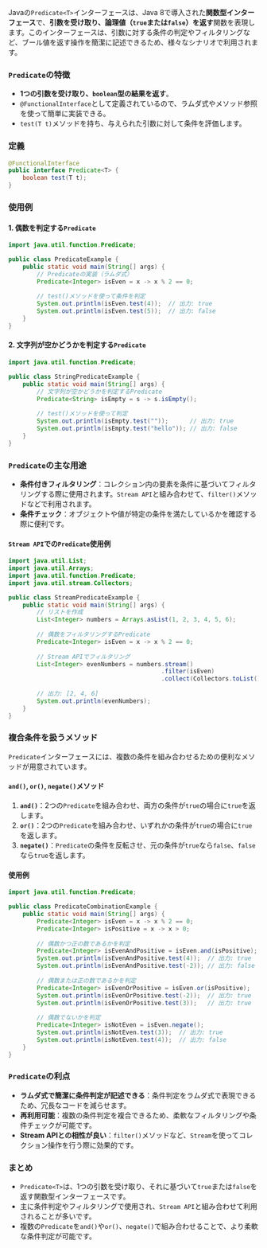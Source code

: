 Javaの`Predicate<T>`インターフェースは、Java 8で導入された**関数型インターフェース**で、**引数を受け取り、論理値（`true`または`false`）を返す**関数を表現します。このインターフェースは、引数に対する条件の判定やフィルタリングなど、ブール値を返す操作を簡潔に記述できるため、様々なシナリオで利用されます。

### `Predicate`の特徴
- **1つの引数を受け取り、`boolean`型の結果を返す**。
- `@FunctionalInterface`として定義されているので、ラムダ式やメソッド参照を使って簡単に実装できる。
- `test(T t)`メソッドを持ち、与えられた引数に対して条件を評価します。

### 定義
```java
@FunctionalInterface
public interface Predicate<T> {
    boolean test(T t);
}
```

### 使用例

#### 1. 偶数を判定する`Predicate`
```java
import java.util.function.Predicate;

public class PredicateExample {
    public static void main(String[] args) {
        // Predicateの実装（ラムダ式）
        Predicate<Integer> isEven = x -> x % 2 == 0;
        
        // test()メソッドを使って条件を判定
        System.out.println(isEven.test(4));  // 出力: true
        System.out.println(isEven.test(5));  // 出力: false
    }
}
```

#### 2. 文字列が空かどうかを判定する`Predicate`
```java
import java.util.function.Predicate;

public class StringPredicateExample {
    public static void main(String[] args) {
        // 文字列が空かどうかを判定するPredicate
        Predicate<String> isEmpty = s -> s.isEmpty();
        
        // test()メソッドを使って判定
        System.out.println(isEmpty.test(""));      // 出力: true
        System.out.println(isEmpty.test("hello")); // 出力: false
    }
}
```

### `Predicate`の主な用途
- **条件付きフィルタリング**：コレクション内の要素を条件に基づいてフィルタリングする際に使用されます。`Stream API`と組み合わせて、`filter()`メソッドなどで利用されます。
- **条件チェック**：オブジェクトや値が特定の条件を満たしているかを確認する際に便利です。

#### `Stream API`での`Predicate`使用例
```java
import java.util.List;
import java.util.Arrays;
import java.util.function.Predicate;
import java.util.stream.Collectors;

public class StreamPredicateExample {
    public static void main(String[] args) {
        // リストを作成
        List<Integer> numbers = Arrays.asList(1, 2, 3, 4, 5, 6);
        
        // 偶数をフィルタリングするPredicate
        Predicate<Integer> isEven = x -> x % 2 == 0;
        
        // Stream APIでフィルタリング
        List<Integer> evenNumbers = numbers.stream()
                                           .filter(isEven)
                                           .collect(Collectors.toList());
        
        // 出力: [2, 4, 6]
        System.out.println(evenNumbers);
    }
}
```

### 複合条件を扱うメソッド
`Predicate`インターフェースには、複数の条件を組み合わせるための便利なメソッドが用意されています。

#### `and()`, `or()`, `negate()`メソッド

1. **`and()`**：2つの`Predicate`を組み合わせ、両方の条件が`true`の場合に`true`を返します。
2. **`or()`**：2つの`Predicate`を組み合わせ、いずれかの条件が`true`の場合に`true`を返します。
3. **`negate()`**：`Predicate`の条件を反転させ、元の条件が`true`なら`false`、`false`なら`true`を返します。

#### 使用例

```java
import java.util.function.Predicate;

public class PredicateCombinationExample {
    public static void main(String[] args) {
        Predicate<Integer> isEven = x -> x % 2 == 0;
        Predicate<Integer> isPositive = x -> x > 0;
        
        // 偶数かつ正の数であるかを判定
        Predicate<Integer> isEvenAndPositive = isEven.and(isPositive);
        System.out.println(isEvenAndPositive.test(4));  // 出力: true
        System.out.println(isEvenAndPositive.test(-2)); // 出力: false
        
        // 偶数または正の数であるかを判定
        Predicate<Integer> isEvenOrPositive = isEven.or(isPositive);
        System.out.println(isEvenOrPositive.test(-2));  // 出力: true
        System.out.println(isEvenOrPositive.test(3));   // 出力: true
        
        // 偶数でないかを判定
        Predicate<Integer> isNotEven = isEven.negate();
        System.out.println(isNotEven.test(3));  // 出力: true
        System.out.println(isNotEven.test(4));  // 出力: false
    }
}
```

### `Predicate`の利点
- **ラムダ式で簡潔に条件判定が記述できる**：条件判定をラムダ式で表現できるため、冗長なコードを減らせます。
- **再利用可能**：複数の条件判定を複合できるため、柔軟なフィルタリングや条件チェックが可能です。
- **Stream APIとの相性が良い**：`filter()`メソッドなど、`Stream`を使ってコレクション操作を行う際に効果的です。

### まとめ
- `Predicate<T>`は、1つの引数を受け取り、それに基づいて`true`または`false`を返す関数型インターフェースです。
- 主に条件判定やフィルタリングで使用され、`Stream API`と組み合わせて利用されることが多いです。
- 複数の`Predicate`を`and()`や`or()`、`negate()`で組み合わせることで、より柔軟な条件判定が可能です。
